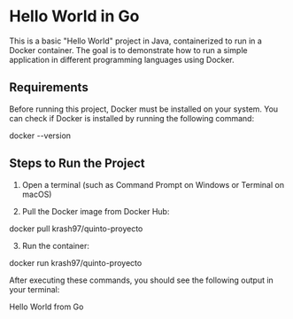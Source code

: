 # Hello World in Go

This is a basic "Hello World" project in Java, containerized to run in a Docker container. The goal is to demonstrate how to run a simple application in different programming languages using Docker.

## Requirements

Before running this project, Docker must be installed on your system. You can check if Docker is installed by running the following command:

docker --version

## Steps to Run the Project

1. Open a terminal (such as Command Prompt on Windows or Terminal on macOS)

2. Pull the Docker image from Docker Hub:

docker pull krash97/quinto-proyecto

3. Run the container:

docker run krash97/quinto-proyecto



After executing these commands, you should see the following output in your terminal:

Hello World from Go



